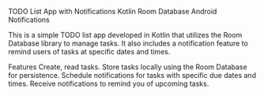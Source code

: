 TODO List App with Notifications
Kotlin Room Database Android Notifications

This is a simple TODO list app developed in Kotlin that utilizes the Room Database library to manage tasks. It also includes a notification feature to remind users of tasks at specific dates and times.

Features
Create, read tasks.
Store tasks locally using the Room Database for persistence.
Schedule notifications for tasks with specific due dates and times.
Receive notifications to remind you of upcoming tasks.

